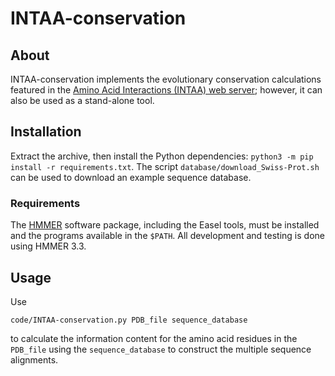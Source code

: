 # INTAA-conservation

## About

INTAA-conservation implements the evolutionary conservation calculations featured in the [Amino Acid Interactions (INTAA) web server](https://bioinfo.uochb.cas.cz/INTAA/); however, it can also be used as a stand-alone tool.

## Installation

Extract the archive, then install the Python dependencies: `python3 -m pip install -r requirements.txt`. The script `database/download_Swiss-Prot.sh` can be used to download an example sequence database.

### Requirements

The [HMMER](http://hmmer.org/) software package, including the Easel tools, must be installed and the programs available in the `$PATH`. All development and testing is done using HMMER 3.3.

## Usage

Use
```
code/INTAA-conservation.py PDB_file sequence_database
```
to calculate the information content for the amino acid residues in the `PDB_file` using the `sequence_database` to construct the multiple sequence alignments.
